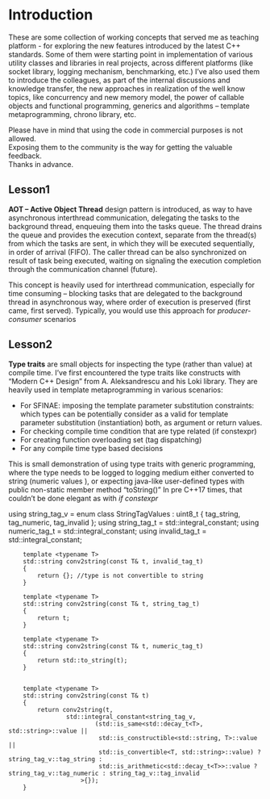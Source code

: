 # Introduction

These are some collection of working concepts that served me as 
teaching platform - for exploring the new features introduced by the latest C++ standards.
Some of them were starting point in implementation of various utility 
classes and libraries in real projects, across different platforms (like socket library, logging mechanism, benchmarking, etc.)
I’ve also used them to introduce the colleagues, as part of the internal discussions and knowledge transfer, the new approaches 
in realization of the well know topics, like concurrency and new memory model, the power of callable objects and 
functional programming, generics and algorithms – template metaprogramming, chrono library, etc.

Please have in mind that using the code in commercial purposes is not allowed.  
Exposing them to the community is the way for getting the valuable feedback.  
Thanks in advance.  


## Lesson1

<b>AOT – Active Object Thread</b> design pattern is introduced, as way to have asynchronous interthread communication, 
delegating the tasks to the background thread, enqueuing them into the tasks queue.
The thread drains the queue and provides the execution context, separate from the thread(s) from which 
the tasks are sent, in which they will be executed sequentially, in order of arrival (FIFO).
The caller thread can be also synchronized on result of task being executed, waiting on signaling the execution completion 
through the communication channel (future).

This concept is heavily used for interthread communication, especially for time consuming – blocking tasks that 
are delegated to the background thread in asynchronous way, where order of execution is preserved (first came, first served).
Typically, you would use this approach for <i>producer-consumer</i> scenarios


## Lesson2
<b>Type traits</b> are small objects for inspecting the type (rather than value) at compile time.
I’ve first encountered the type traits like constructs with “Modern C++ Design” from A. Aleksandrescu and his Loki library.
They are heavily used in template metaprogramming in various scenarios:
-	For SFINAE: imposing the template parameter substitution constraints: which types can be potentially consider as a valid for template parameter substitution (instantiation) both, as argument or return values.
-	For checking compile time condition that are type related (if constexpr)
-	For creating function overloading set (tag dispatching)
-	For any compile time type based decisions

This is small demonstration of using type traits with generic programming, where the type needs to be logged to logging medium
either converted to string (numeric values ), or expecting java-like user-defined types with public non-static member method “toString()”
In pre C++17 times, that couldn’t be done elegant as with <i>if constexpr</i>

<div>
        using string_tag_v = enum class StringTagValues : uint8_t
        {
                tag_string,
                tag_numeric,
                tag_invalid
        };
        using string_tag_t = std::integral_constant<string_tag_v , string_tag_v::tag_string>;
        using numeric_tag_t = std::integral_constant<string_tag_v , string_tag_v::tag_numeric>;
        using invalid_tag_t = std::integral_constant<string_tag_v , string_tag_v::tag_invalid>;


        template <typename T>
        std::string conv2string(const T& t, invalid_tag_t)
        {
            return {}; //type is not convertible to string
        }

        template <typename T>
        std::string conv2string(const T& t, string_tag_t)
        {
            return t;
        }

        template <typename T>
        std::string conv2string(const T& t, numeric_tag_t)
        {
            return std::to_string(t);
        }


        template <typename T>
        std::string conv2string(const T& t)
        {
            return conv2string(t,
                    std::integral_constant<string_tag_v,
                            (std::is_same<std::decay_t<T>, std::string>::value ||
                             std::is_constructible<std::string, T>::value ||
                             std::is_convertible<T, std::string>::value) ? string_tag_v::tag_string :
                             std::is_arithmetic<std::decay_t<T>>::value ? string_tag_v::tag_numeric : string_tag_v::tag_invalid
                        >{});
        }
</div>
   

